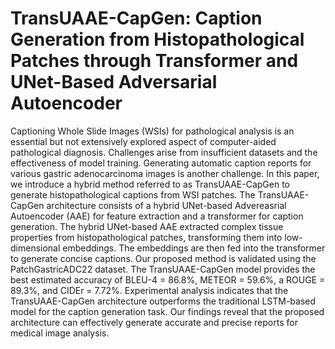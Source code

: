 # TransUAAE-CapGen: Caption Generation from Histopathological Patches through Transformer and UNet-Based Adversarial Autoencoder

Captioning Whole Slide Images (WSIs) for pathological analysis is an essential but not extensively explored aspect of computer-aided pathological diagnosis. Challenges arise from insufficient datasets and the effectiveness of model training. Generating automatic caption reports for various gastric adenocarcinoma images is another challenge. In this paper, we introduce a hybrid method referred to as TransUAAE-CapGen to generate histopathological captions from WSI patches. The TransUAAE-CapGen architecture consists of a hybrid UNet-based Advereasrial Autoencoder (AAE) for feature extraction and a transformer for caption generation. The hybrid UNet-based AAE extracted complex tissue properties from histopathological patches, transforming them into low-dimensional embeddings. The embeddings are then fed into the transformer to generate concise captions. Our proposed method is validated using the PatchGastricADC22 dataset. The TransUAAE-CapGen model provides the best estimated accuracy of  BLEU-4 = 86.8%, METEOR = 59.6%, a ROUGE = 89.3%, and CIDEr = 7.72%. Experimental analysis indicates that the TransUAAE-CapGen architecture outperforms the traditional LSTM-based model for the caption generation task. Our findings reveal that the proposed architecture can effectively generate accurate and precise reports for medical image analysis.
